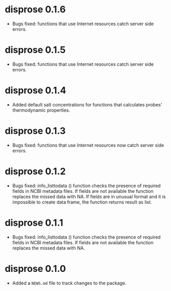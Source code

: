 # disprose 0.1.6
* Bugs fixed: functions that use Internet resources catch server side errors.

# disprose 0.1.5
* Bugs fixed: functions that use Internet resources catch server side errors.

# disprose 0.1.4

* Added default salt concentrations for functions that calculates probes' thermodynamic properties.

# disprose 0.1.3

* Bugs fixed: functions that use Internet resources now catch server side errors.

# disprose 0.1.2

* Bugs fixed: info_listtodata () function checks the presence of required fields in NCBI metadata files. If fields are not available the function replaces the missed data with NA. If fields are in unusual format and it is impossible to create data frame, the function returns result as list.

# disprose 0.1.1

* Bugs fixed: info_listtodata () function checks the presence of required fields in NCBI metadata files. If fields are not available the function replaces the missed data with NA.


# disprose 0.1.0

* Added a `NEWS.md` file to track changes to the package.
